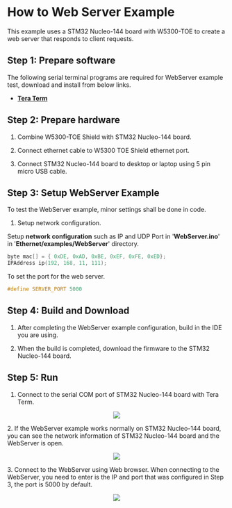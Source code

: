 # How to Web Server Example
This example uses a STM32 Nucleo-144 board with W5300-TOE to create a web server that responds to client requests.

## Step 1: Prepare software

The following serial terminal programs are required for WebServer example test, download and install from below links.

- [**Tera Term**][link-tera_term]


## Step 2: Prepare hardware

1. Combine W5300-TOE Shield with STM32 Nucleo-144 board.

2. Connect ethernet cable to W5300 TOE Shield ethernet port.

3. Connect STM32 Nucleo-144 board to desktop or laptop using 5 pin micro USB cable.



## Step 3: Setup WebServer Example

To test the WebServer example, minor settings shall be done in code.


1. Setup network configuration.

Setup **network configuration** such as IP and UDP Port in '**WebServer.ino**' in '**Ethernet/examples/WebServer**' directory.

```cpp
byte mac[] = { 0xDE, 0xAD, 0xBE, 0xEF, 0xFE, 0xED};
IPAddress ip(192, 168, 11, 111);
```

To set the port for the web server.
```cpp
#define SERVER_PORT 5000
```

## Step 4: Build and Download

1. After completing the WebServer example configuration, build in the IDE you are using.

2. When the build is completed, download the firmware to the STM32 Nucleo-144 board.


## Step 5: Run

1. Connect to the serial COM port of STM32 Nucleo-144 board with Tera Term.
<p align="center"><img src=" https://github.com/Wiznet/W5300-TOE-Arduino/blob/main/Static/images/examples/teraterm_setting.png"></p>
2. If the WebServer example works normally on STM32 Nucleo-144 board, you can see the network information of STM32 Nucleo-144 board and the WebServer is open.
<p align="center"><img src=" https://github.com/Wiznet/W5300-TOE-Arduino/blob/main/Static/images/examples/web_server_setting_up.png"></p>
3. Connect to the WebServer using Web browser. When connecting to the WebServer, you need to enter is the IP and port that was configured in Step 3, the port is 5000 by default.
<p align="center"><img src=" https://github.com/Wiznet/W5300-TOE-Arduino/blob/main/Static/images/examples/web_server_browser.png"></p>





<!--
Link
-->

[link-tera_term]: https://osdn.net/projects/ttssh2/releases/
